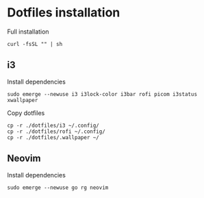 # Dotfiles installation

Full installation 
```
curl -fsSL "" | sh
```

## i3
Install dependencies
```
sudo emerge --newuse i3 i3lock-color i3bar rofi picom i3status xwallpaper 
```

Copy dotfiles

```
cp -r ./dotfiles/i3 ~/.config/
cp -r ./dotfiles/rofi ~/.config/
cp -r ./dotfiles/.wallpaper ~/
```

## Neovim

Install dependencies 
```
sudo emerge --newuse go rg neovim
```

## 